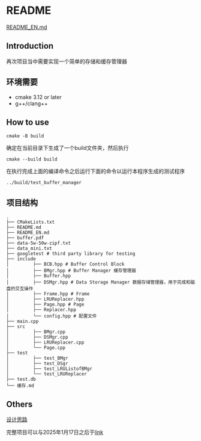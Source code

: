 # README

[README_EN.md](README_EN.md)

## Introduction

再次项目当中需要实现一个简单的存储和缓存管理器

## 环境需要

- cmake 3.12 or later
- g++/clang++

## How to use

```shell
cmake -B build
```

确定在当前目录下生成了一个build文件夹，然后执行

```shell
cmake --build build
```

在执行完成上面的编译命令之后运行下面的命令以运行本程序生成的测试程序

```shell
../build/test_buffer_manager
```

## 项目结构

```shell
.
├── CMakeLists.txt
├── README.md
├── README_EN.md
├── buffer.pdf
├── data-5w-50w-zipf.txt
├── data_mini.txt
├── googletest # third party library for testing
├── include
│         ├── BCB.hpp # Buffer Control Block
│         ├── BMgr.hpp # Buffer Manager 缓存管理器
│         ├── Buffer.hpp
│         ├── DSMgr.hpp # Data Storage Manager 数据存储管理器，用于完成和磁盘的交互操作
│         ├── Frame.hpp # Frame
│         ├── LRUReplacer.hpp
│         ├── Page.hpp # Page
│         ├── Replacer.hpp 
│         └── config.hpp # 配置文件
├── main.cpp
├── src
│         ├── BMgr.cpp
│         ├── DSMgr.cpp
│         ├── LRUReplacer.cpp
│         └── Page.cpp
├── test
│         ├── test_BMgr
│         ├── test_DSgr
│         ├── test_LRUListofBMgr
│         └── test_LRUReplacer
├── test.db
└── 缓存.md
```

## Others

[设计思路](设计思路.md)

完整项目可以与2025年1月17日之后于[link](https://github.com/CambridgeZ/Advanced_DataBase_USTC/tree/main/Lab2)



